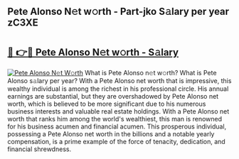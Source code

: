 ## Pete Alonso N𝚎t w𝚘rth - Part-jko S𝚊lary per year zC3XE

# <h2><a href="http://gc05gl.nevu.top/?p=Pete+Alonso">🔗 👉🔴 Pete Alonso N𝚎t w𝚘rth - S𝚊lary</a></h2>

[![Pete Alonso N𝚎t W𝚘rth](https://i.imgur.com/Oavwk0R.jpeg)](http://gc05gl.nevu.top/?p=Pete+Alonso)
What is Pete Alonso n𝚎t w𝚘rth? What is Pete Alonso s𝚊lary per year?
With a Pete Alonso net worth that is impressive, this wealthy individual is among the richest in his professional circle. His annual earnings are substantial, but they are overshadowed by Pete Alonso net worth, which is believed to be more significant due to his numerous business interests and valuable real estate holdings. With a Pete Alonso net worth that ranks him among the world's wealthiest, this man is renowned for his business acumen and financial acumen. This prosperous individual, possessing a Pete Alonso net worth in the billions and a notable yearly compensation, is a prime example of the force of tenacity, dedication, and financial shrewdness.
